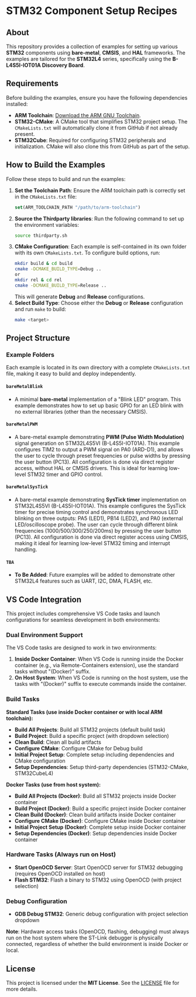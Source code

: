 # STM32 Component Setup Recipes

## About
This repository provides a collection of examples for setting up various **STM32** components using **bare-metal**, **CMSIS**, and **HAL** frameworks. The examples are tailored for the **STM32L4** series, specifically using the **B-L4S5I-IOT01A Discovery Board**.

## Requirements
Before building the examples, ensure you have the following dependencies installed:

- **ARM Toolchain**: [Download the ARM GNU Toolchain](https://developer.arm.com/downloads/-/arm-gnu-toolchain-downloads).
- **STM32-CMake**: A CMake tool that simplifies STM32 project setup. The `CMakeLists.txt` will automatically clone it from GitHub if not already present.
- **STM32Cube**: Required for configuring STM32 peripherals and initialization. CMake will also clone this from GitHub as part of the setup.

## How to Build the Examples

Follow these steps to build and run the examples:

1. **Set the Toolchain Path**:
   Ensure the ARM toolchain path is correctly set in the `CMakeLists.txt` file:
   ```cmake
   set(ARM_TOOLCHAIN_PATH "/path/to/arm-toolchain")
   ```
2. **Source the Thirdparty libraries**: Run the following command to set up the environment variables:
    ```sh
    source thirdparty.sh
    ```
3. **CMake Configuration**: Each example is self-contained in its own folder with its own `CMakeLists.txt`. To configure build options, run:
    ```sh
    mkdir build & cd build
    cmake -DCMAKE_BUILD_TYPE=Debug ..
    or
    mkdir rel & cd rel
    cmake -DCMAKE_BUILD_TYPE=Release ..
    ```
    This will generate **Debug** and **Release** configurations.
4. **Select Build Type**: Choose either the **Debug** or **Release** configuration and run `make` to build:
    ```sh
    make <target>
    ```
## Project Structure

### Example Folders
Each example is located in its own directory with a complete `CMakeLists.txt` file, making it easy to build and deploy independently.

#### `bareMetalBlink`
- A minimal **bare-metal** implementation of a "Blink LED" program. This example demonstrates how to set up basic GPIO for an LED blink with no external libraries (other than the necessary CMSIS).

#### `bareMetalPWM`

- A bare-metal example demonstrating **PWM (Pulse Width Modulation)** signal generation on STM32L4S5VI (B-L4S5I-IOT01A). This example configures TIM2 to output a PWM signal on PA0 (ARD-D1), and allows the user to cycle through preset frequencies or pulse widths by pressing the user button (PC13). All configuration is done via direct register access, without HAL or CMSIS drivers. This is ideal for learning low-level STM32 timer and GPIO control.

#### `bareMetalSysTick`

- A bare-metal example demonstrating **SysTick timer** implementation on STM32L4S5VI (B-L4S5I-IOT01A). This example configures the SysTick timer for precise timing control and demonstrates synchronous LED blinking on three outputs: PA5 (LED1), PB14 (LED2), and PA0 (external LED/oscilloscope probe). The user can cycle through different blink frequencies (1000/500/300/250/200ms) by pressing the user button (PC13). All configuration is done via direct register access using CMSIS, making it ideal for learning low-level STM32 timing and interrupt handling.

#### `TBA`

- **To Be Added**: Future examples will be added to demonstrate other STM32L4 features such as UART, I2C, DMA, FLASH, etc.

## VS Code Integration

This project includes comprehensive VS Code tasks and launch configurations for seamless development in both environments:

### Dual Environment Support

The VS Code tasks are designed to work in two environments:

1. **Inside Docker Container**: When VS Code is running inside the Docker container (e.g., via Remote-Containers extension), use the standard tasks without "(Docker)" suffix.
2. **On Host System**: When VS Code is running on the host system, use the tasks with "(Docker)" suffix to execute commands inside the container.

### Build Tasks

**Standard Tasks (use inside Docker container or with local ARM toolchain):**

- **Build All Projects**: Build all STM32 projects (default build task)
- **Build Project**: Build a specific project (with dropdown selection)
- **Clean Build**: Clean all build artifacts
- **Configure CMake**: Configure CMake for Debug build
- **Initial Project Setup**: Complete setup including dependencies and CMake configuration
- **Setup Dependencies**: Setup third-party dependencies (STM32-CMake, STM32CubeL4)

**Docker Tasks (use from host system):**

- **Build All Projects (Docker)**: Build all STM32 projects inside Docker container
- **Build Project (Docker)**: Build a specific project inside Docker container
- **Clean Build (Docker)**: Clean build artifacts inside Docker container
- **Configure CMake (Docker)**: Configure CMake inside Docker container
- **Initial Project Setup (Docker)**: Complete setup inside Docker container
- **Setup Dependencies (Docker)**: Setup dependencies inside Docker container

### Hardware Tasks (Always run on Host)

- **Start OpenOCD Server**: Start OpenOCD server for STM32 debugging (requires OpenOCD installed on host)
- **Flash STM32**: Flash a binary to STM32 using OpenOCD (with project selection)

### Debug Configuration

- **GDB Debug STM32**: Generic debug configuration with project selection dropdown

**Note**: Hardware access tasks (OpenOCD, flashing, debugging) must always run on the host system where the ST-Link debugger is physically connected, regardless of whether the build environment is inside Docker or local.

## License

This project is licensed under the **MIT License**. See the [LICENSE](./LICENSE) file for more details.
